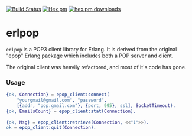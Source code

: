 [![Build Status](https://travis-ci.org/oltarasenko/erlpop.svg?branch=master)](https://travis-ci.org/oltarasenko/erlpop)
[![Hex pm](http://img.shields.io/hexpm/v/erlpop.svg?style=flat)](https://hex.pm/packages/erlpop) [![hex.pm downloads](https://img.shields.io/hexpm/dt/erlpop.svg?style=flat)](https://hex.pm/packages/erlpop)

erlpop
============

`erlpop` is a POP3 client library for Erlang. It is derived from the original "epop" Erlang package which includes both a POP server and client.

The original client was heavily refactored, and most of it's code has gone.


### Usage ###


```erlang
{ok, Connection} = epop_client:connect(
    "yourgmail@gmail.com", "password",
    [{addr, "pop.gmail.com"}, {port, 995}, ssl], SocketTimeout).
{ok, EmailsCount} = epop_client:stat(Connection).
       
{ok, Msg} = epop_client:retrieve(Connection, <<"1">>).
ok = epop_client:quit(Connection).
```
